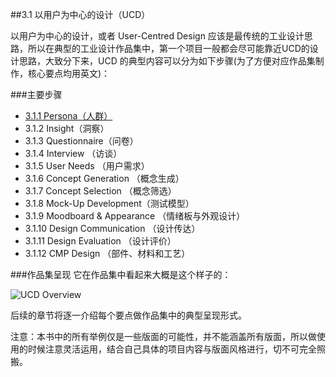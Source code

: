 ##3.1 以用户为中心的设计（UCD）

以用户为中心的设计，或者 User-Centred Design 应该是最传统的工业设计思路，所以在典型的工业设计作品集中，第一个项目一般都会尽可能靠近UCD的设计思路，大致分下来，UCD 的典型内容可以分为如下步骤(为了方便对应作品集制作，核心要点均用英文)：  



###主要步骤
* [3.1.1 Persona（人群）](/article/id/ucd/1_1_persona.html)  
* 3.1.2 Insight（洞察）
* 3.1.3 Questionnaire（问卷）  
* 3.1.4 Interview （访谈）  
* 3.1.5 User Needs （用户需求）
* 3.1.6 Concept Generation （概念生成）  
* 3.1.7 Concept Selection （概念筛选）    
* 3.1.8 Mock-Up Development（测试模型）  
* 3.1.9 Moodboard & Appearance （情绪板与外观设计）
* 3.1.10 Design Communication （设计传达）  
* 3.1.11 Design Evaluation （设计评价）   
* 3.1.12 CMP Design （部件、材料和工艺）

###作品集呈现 
它在作品集中看起来大概是这个样子的：  

![UCD Overview](http://kitpic.makebi.net/id/ucd/ucd.png)

  
后续的章节将逐一介绍每个要点做作品集中的典型呈现形式。

  
注意：本书中的所有举例仅是一些版面的可能性，并不能涵盖所有版面，所以做使用的时候注意灵活运用，结合自己具体的项目内容与版面风格进行，切不可完全照搬。
